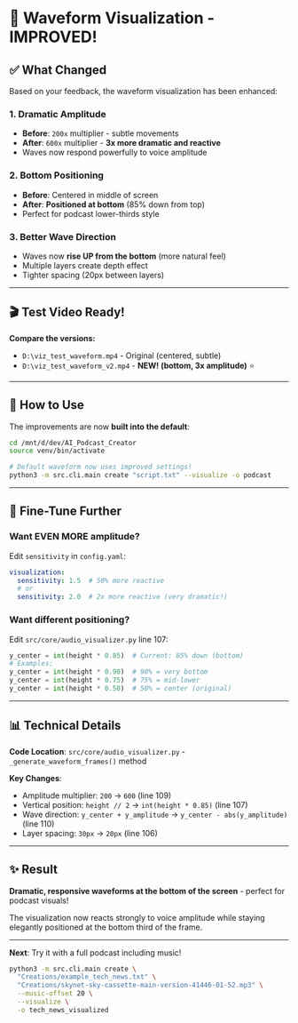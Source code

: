 # 🎨 Waveform Visualization - IMPROVED!

## ✅ What Changed

Based on your feedback, the waveform visualization has been enhanced:

### **1. Dramatic Amplitude** 
- **Before**: `200x` multiplier - subtle movements
- **After**: `600x` multiplier - **3x more dramatic and reactive**
- Waves now respond powerfully to voice amplitude

### **2. Bottom Positioning**
- **Before**: Centered in middle of screen
- **After**: **Positioned at bottom** (85% down from top)
- Perfect for podcast lower-thirds style

### **3. Better Wave Direction**
- Waves now **rise UP from the bottom** (more natural feel)
- Multiple layers create depth effect
- Tighter spacing (20px between layers)

---

## 🎬 Test Video Ready!

**Compare the versions:**
- `D:\viz_test_waveform.mp4` - Original (centered, subtle)
- `D:\viz_test_waveform_v2.mp4` - **NEW! (bottom, 3x amplitude)** ⭐

---

## 🚀 How to Use

The improvements are now **built into the default**:

```bash
cd /mnt/d/dev/AI_Podcast_Creator
source venv/bin/activate

# Default waveform now uses improved settings!
python3 -m src.cli.main create "script.txt" --visualize -o podcast
```

---

## 🎨 Fine-Tune Further

### Want EVEN MORE amplitude?
Edit `sensitivity` in `config.yaml`:

```yaml
visualization:
  sensitivity: 1.5  # 50% more reactive
  # or
  sensitivity: 2.0  # 2x more reactive (very dramatic!)
```

### Want different positioning?
Edit `src/core/audio_visualizer.py` line 107:

```python
y_center = int(height * 0.85)  # Current: 85% down (bottom)
# Examples:
y_center = int(height * 0.90)  # 90% = very bottom
y_center = int(height * 0.75)  # 75% = mid-lower
y_center = int(height * 0.50)  # 50% = center (original)
```

---

## 📊 Technical Details

**Code Location**: `src/core/audio_visualizer.py` - `_generate_waveform_frames()` method

**Key Changes**:
- Amplitude multiplier: `200` → `600` (line 109)
- Vertical position: `height // 2` → `int(height * 0.85)` (line 107)
- Wave direction: `y_center + y_amplitude` → `y_center - abs(y_amplitude)` (line 110)
- Layer spacing: `30px` → `20px` (line 106)

---

## ✨ Result

**Dramatic, responsive waveforms at the bottom of the screen** - perfect for podcast visuals!

The visualization now reacts strongly to voice amplitude while staying elegantly positioned at the bottom third of the frame.

---

**Next**: Try it with a full podcast including music!

```bash
python3 -m src.cli.main create \
  "Creations/example_tech_news.txt" \
  "Creations/skynet-sky-cassette-main-version-41446-01-52.mp3" \
  --music-offset 20 \
  --visualize \
  -o tech_news_visualized
```




